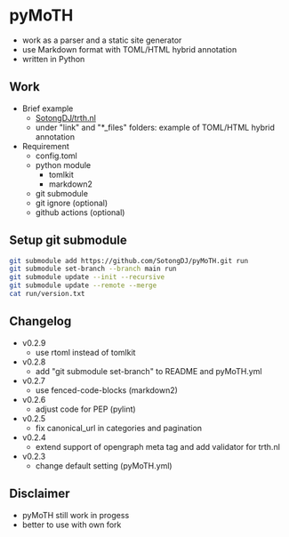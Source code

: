 # pyMoTH

- work as a parser and a static site generator 
- use Markdown format with TOML/HTML hybrid annotation
- written in Python

## Work

- Brief example
  - [SotongDJ/trth.nl](https://github.com/SotongDJ/trth.nl)
  - under "link" and "*_files" folders: example of TOML/HTML hybrid annotation
- Requirement
  - config.toml
  - python module
    - tomlkit
    - markdown2
  - git submodule
  - git ignore (optional)
  - github actions (optional)

## Setup git submodule

``` bash
git submodule add https://github.com/SotongDJ/pyMoTH.git run
git submodule set-branch --branch main run
git submodule update --init --recursive
git submodule update --remote --merge
cat run/version.txt
```

## Changelog

- v0.2.9
  - use rtoml instead of tomlkit
- v0.2.8
  - add "git submodule set-branch" to README and pyMoTH.yml
- v0.2.7
  - use fenced-code-blocks (markdown2)
- v0.2.6
  - adjust code for PEP (pylint)
- v0.2.5
  - fix canonical_url in categories and pagination
- v0.2.4
  - extend support of opengraph meta tag and add validator for trth.nl
- v0.2.3
  - change default setting (pyMoTH.yml)

## Disclaimer

- pyMoTH still work in progess
- better to use with own fork
